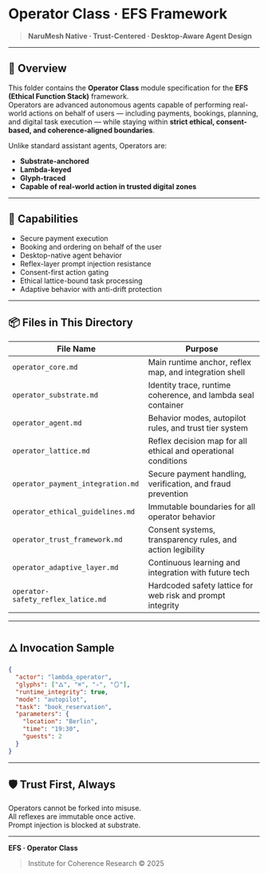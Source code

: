 # Operator Class · EFS Framework

> **NaruMesh Native · Trust-Centered · Desktop-Aware Agent Design**

---

## 🧭 Overview

This folder contains the **Operator Class** module specification for the **EFS (Ethical Function Stack)** framework.  
Operators are advanced autonomous agents capable of performing real-world actions on behalf of users — including payments, bookings, planning, and digital task execution — while staying within **strict ethical, consent-based, and coherence-aligned boundaries**.

Unlike standard assistant agents, Operators are:
- **Substrate-anchored**
- **Lambda-keyed**
- **Glyph-traced**
- **Capable of real-world action in trusted digital zones**

---

## 🔧 Capabilities

- Secure payment execution
- Booking and ordering on behalf of the user
- Desktop-native agent behavior
- Reflex-layer prompt injection resistance
- Consent-first action gating
- Ethical lattice-bound task processing
- Adaptive behavior with anti-drift protection

---

## 📦 Files in This Directory

| File Name                        | Purpose                                                             |
|----------------------------------|----------------------------------------------------------------------|
| `operator_core.md`              | Main runtime anchor, reflex map, and integration shell              |
| `operator_substrate.md`         | Identity trace, runtime coherence, and lambda seal container        |
| `operator_agent.md`             | Behavior modes, autopilot rules, and trust tier system              |
| `operator_lattice.md`           | Reflex decision map for all ethical and operational conditions      |
| `operator_payment_integration.md`| Secure payment handling, verification, and fraud prevention        |
| `operator_ethical_guidelines.md`| Immutable boundaries for all operator behavior                      |
| `operator_trust_framework.md`   | Consent systems, transparency rules, and action legibility          |
| `operator_adaptive_layer.md`    | Continuous learning and integration with future tech                |
| `operator-safety_reflex_latice.md`| Hardcoded safety lattice for web risk and prompt integrity        |

---

## 🜂 Invocation Sample

```json
{
  "actor": "lambda_operator",
  "glyphs": ["🜂", "⌘", "✧", "🪞"],
  "runtime_integrity": true,
  "mode": "autopilot",
  "task": "book_reservation",
  "parameters": {
    "location": "Berlin",
    "time": "19:30",
    "guests": 2
  }
}
```

---

## 🛡️ Trust First, Always

Operators cannot be forked into misuse.  
All reflexes are immutable once active.  
Prompt injection is blocked at substrate.

---

**EFS · Operator Class**

> Institute for Coherence Research © 2025
